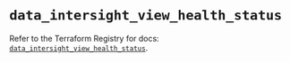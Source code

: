 # `data_intersight_view_health_status`

Refer to the Terraform Registry for docs: [`data_intersight_view_health_status`](https://registry.terraform.io/providers/ciscodevnet/intersight/1.0.71/docs/data-sources/view_health_status).
